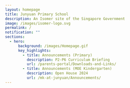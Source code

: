 ```yaml
---
layout: homepage
title: Junyuan Primary School
description: An Isomer site of the Singapore Government
image: /images/isomer-logo.svg
permalink: /
notification: ""
sections:
  - hero:
      background: /images/Homepage.gif
      key_highlights:
        - title: Announcements (Primary)
          description: P2-P6 Curriculum Briefing
          url: /parents-portal/Downloads-and-Links/
        - title: Announcements (MOE Kindergarten)
          description: Open House 2024
          url: /mk-at-junyuan/Announcements/
---
```

